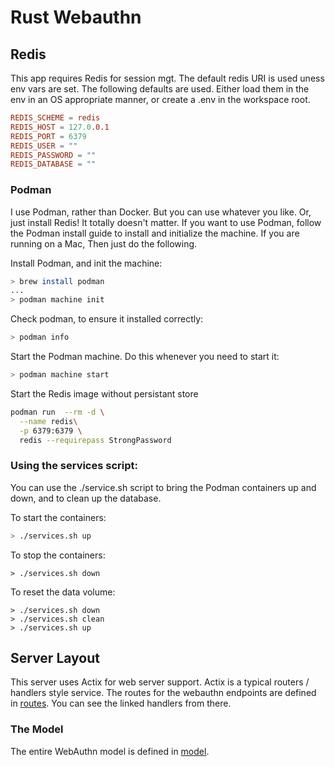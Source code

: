 # Rust Webauthn

## Redis
This app requires Redis for session mgt.  The default redis URI is used uness env vars are set.  The following defaults are used.  Either load them in the env in an OS appropriate manner, or create a .env in the workspace root.

```toml
REDIS_SCHEME = redis
REDIS_HOST = 127.0.0.1
REDIS_PORT = 6379
REDIS_USER = ""
REDIS_PASSWORD = ""
REDIS_DATABASE = ""
```

### Podman
I use Podman, rather than Docker.  But you can use whatever you like.  Or, just install Redis!  It totally doesn't matter.  If you want to use Podman, follow the Podman install guide to install and initialize the machine. If you are running on a Mac, Then just do the following.

Install Podman, and init the machine:

````zsh
> brew install podman
...
> podman machine init
````

Check podman, to ensure it installed correctly:

````zsh
> podman info
````

Start the Podman machine.  Do this whenever you need to start it: 

````zsh
> podman machine start
````

Start the Redis image without persistant store

````zsh
podman run  --rm -d \
  --name redis\
  -p 6379:6379 \
  redis --requirepass StrongPassword
````
### Using the services script:
You can use the ./service.sh script to bring the Podman containers up and down, and to clean up the database.

To start the containers:
```zsh
> ./services.sh up
```

To stop the containers:
```
> ./services.sh down
```

To reset the data volume:
```
> ./services.sh down
> ./services.sh clean
> ./services.sh up
```
## Server Layout
This server uses Actix for web server support. Actix is a typical routers / handlers style service.  The routes for the webauthn endpoints are defined in [routes](./src/webauthn/routes.rs). You can see the linked handlers from there.

### The Model
The entire WebAuthn model is defined in [model](./src/webauthn/model).